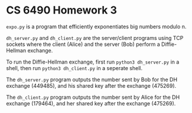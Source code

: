 # CS 6490 Homework 3

`expo.py` is a program that efficiently exponentiates big numbers modulo n.

`dh_server.py` and `dh_client.py` are the server/client programs using TCP sockets where the client (Alice) and the server (Bob) perform a Diffie-Hellman exchange. 

To run the Diffie-Hellman exchange, first run `python3 dh_server.py` in a shell, then run `python3 dh_client.py` in a seperate shell.

The `dh_server.py` program outputs the number sent by Bob for the DH exchange (449485), and his shared key after the exchange (475269).

The `dh_client.py` program outputs the number sent by Alice for the DH exchange (179464), and her shared key after the exchange (475269).